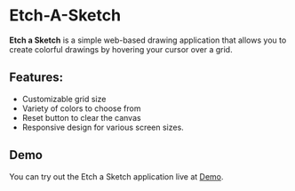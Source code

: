 # Etch-A-Sketch
**Etch a Sketch** is a simple web-based drawing application that allows you to create colorful drawings by hovering your cursor over a grid.
## Features:
- Customizable grid size
- Variety of colors to choose from
- Reset button to clear the canvas
- Responsive design for various screen sizes.
## Demo
You can try out the Etch a Sketch application live at [Demo](https://sapiaf.github.io/etch-a-sketch/).
